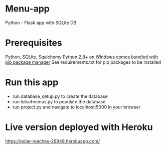 # Menu-app
Python - Flask app with SQLite DB 

# Prerequisites
Python, SQLite, Sqalchemy 
[Python 2.8+ on Windows comes bundled with pip package manager](https://stackoverflow.com/q/4750806/5181313)
See requirements.txt for pip packages to be installed

# Run this app
- run database_setup.py to create the database
- run lotsofmenus.py to populate the database
- run project.py and navigate to localhost:5000 in your browser

# Live version deployed with Heroku
https://polar-reaches-29848.herokuapp.com/